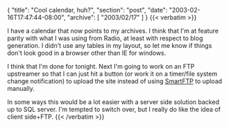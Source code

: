 {
  "title": "Cool calendar, huh?",
  "section": "post",
  "date": "2003-02-16T17:47:44-08:00",
  "archive": [
    "2003/02/17"
  ]
}
{{< verbatim >}}
<P>I have a calendar that now points to my archives.  I think that I'm at feature parity with what I was using from Radio, at least with respect to blog generation.  I didn't use any tables in my layout, so let me know if things don't look good in a browser other than IE for windows.
<P>I think that I'm done for tonight.  Next I'm going to work on an FTP upstreamer so that I can just hit a button (or work it on a timer/file system change notification) to upload the site instead of using <a href="http://www.smartftp.com">SmartFTP</a> to upload manually.
<P>In some ways this would be a lot easier with a server side solution backed up to SQL server.  I'm tempted to switch over, but I really do like the idea of client side+FTP.
{{< /verbatim >}}
